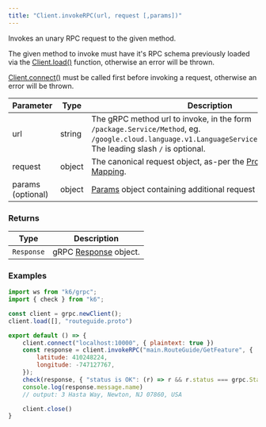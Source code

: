 ```yaml
---
title: "Client.invokeRPC(url, request [,params])"
---
```


Invokes an unary RPC request to the given method.

The given method to invoke must have it's RPC schema previously loaded via the [Client.load()](/javascript-api/k6-grpc/client/client-load-importpaths----protofiles) function, otherwise an
error will be thrown.

[Client.connect()](/javascript-api/k6-grpc/client/client-connect-address-params) must be called first before invoking a request, otherwise an error will be thrown.

| Parameter | Type | Description |
|-----------|------|-------------|
| url | string | The gRPC method url to invoke, in the form `/package.Service/Method`, eg. `/google.cloud.language.v1.LanguageService/AnalyzeSentiment`. The leading slash `/` is optional. |
| request | object | The canonical request object, as-per the [Protobuf JSON Mapping](https://developers.google.com/protocol-buffers/docs/proto3#json). |
| params (optional) | object | [Params](/javascript-api/k6-grpc/params) object containing additional request parameters.

### Returns

| Type | Description |
|------|-------------|
| `Response` | gRPC [Response](/javascript-api/k6-grpc/response) object. |

### Examples

<div class="code-group" data-props='{"labels": ["Simple example"], "lineNumbers": [true]}'>

```js
import ws from "k6/grpc";
import { check } from "k6";

const client = grpc.newClient();
client.load([], "routeguide.proto")

export default () => {
    client.connect("localhost:10000", { plaintext: true })
    const response = client.invokeRPC("main.RouteGuide/GetFeature", {
        latitude: 410248224,
        longitude: -747127767,
    }); 
    check(response, { "status is OK": (r) => r && r.status === grpc.StatusOK });
    console.log(response.message.name)
    // output: 3 Hasta Way, Newton, NJ 07860, USA

    client.close()
}
```

</div>


